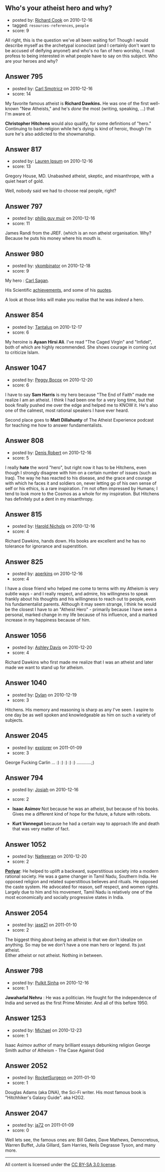 ## Who's your atheist hero and why?

- posted by: [Richard Cook](https://stackexchange.com/users/-1/65-richard-cook) on 2010-12-16
- tagged: `resources-references`, `people`
- score: 9

All right, this is the question we've all been waiting for! Though I would describe myself as the archetypal iconoclast (and I certainly don't want to be accused of deifying anyone!) and who's no fan of hero worship, I must profess to being interested in what people have to say on this subject. Who are your heroes and why?



## Answer 795

- posted by: [Carl Smotricz](https://stackexchange.com/users/-1/228-carl-smotricz) on 2010-12-16
- score: 14

My favorite famous atheist is **Richard Dawkins.** He was one of the first well-known "New Atheists," and he's *done* the most (writing, speaking, ...) that I'm aware of.

**Christopher Hitchens** would also qualify, for some definitions of "hero." Continuing to bash religion while he's dying is kind of heroic, though I'm sure he's also addicted to the showmanship.


## Answer 817

- posted by: [Lauren Ipsum](https://stackexchange.com/users/-1/71-lauren-ipsum) on 2010-12-16
- score: 13

Gregory House, MD. Unabashed atheist, skeptic, and misanthrope, with a quiet heart of gold. 

Well, nobody said we had to choose real people, right?


## Answer 797

- posted by: [philip guy muir](https://stackexchange.com/users/-1/182-philip-guy-muir) on 2010-12-16
- score: 11

James Randi from the JREF. (which is an non atheist organisation. Why? Because he puts his money where his mouth is.


## Answer 980

- posted by: [ykombinator](https://stackexchange.com/users/-1/283-ykombinator) on 2010-12-18
- score: 9

<p>My hero : <a href="http://en.wikipedia.org/wiki/Carl_Sagan" rel="nofollow">Carl Sagan</a>.</p>

<p>His Scientific <a href="http://www.experiencefestival.com/carl_sagan_-_scientific_achievements" rel="nofollow">achievements</a>, and some of his <a href="http://www.goodreads.com/author/quotes/10538.Carl_Sagan" rel="nofollow">quotes</a>.</p>

<p>A look at those links will make you realise that he was <em>indeed</em> a hero.</p>



## Answer 854

- posted by: [Tantalus](https://stackexchange.com/users/-1/243-tantalus) on 2010-12-17
- score: 6

My heroine is **Ayaan Hirsi Ali**. I've read "The Caged Virgin" and "Infidel", both of which are highly recommended. She shows courage in coming out to criticize Islam.


## Answer 1047

- posted by: [Peggy Bocox](https://stackexchange.com/users/-1/290-peggy-bocox) on 2010-12-20
- score: 6

I have to say **Sam Harris** is my hero because "The End of Faith" made me realize I am an atheist. I think I had been one for a very long time, but that book finally pushed me over the edge and helped me to KNOW it. He's also one of the calmest, most rational speakers I have ever heard.

Second place goes to **Matt Dillahunty** of The Atheist Experience podcast for teaching me how to answer fundamentalists.


## Answer 808

- posted by: [Denis Robert](https://stackexchange.com/users/-1/122-denis-robert) on 2010-12-16
- score: 5

I really **hate** the word "hero", but right now it has to be Hitchens, even though I strongly disagree with him on a certain number of issues (such as Iraq). The way he has reacted to his disease, and the grace and courage with which he faces it and soldiers on, never letting go of his own sense of self or his ethics, is a rare inspiration. I'm not often impressed by Humans; I tend to look more to the Cosmos as a whole for my inspiration. But Hitchens has definitely put a dent in my misanthropy.


## Answer 815

- posted by: [Harold Nichols](https://stackexchange.com/users/-1/113-harold-nichols) on 2010-12-16
- score: 4

Richard Dawkins, hands down. His books are excellent and he has no tolerance for ignorance and superstition.


## Answer 825

- posted by: [aperkins](https://stackexchange.com/users/-1/244-aperkins) on 2010-12-16
- score: 4

I have a close friend who helped me come to terms with my Atheism is very subtle ways - and I really respect, and admire, his willingness to speak frankly about his thoughts and his willingness to reach out to people, even his fundamentalist parents.  Although it may seem strange, I think he would be the closest I have to an "Atheist Hero" - primarily because I have seen a personal, marked change in my life because of his influence, and a marked increase in my happiness because of him.


## Answer 1056

- posted by: [Ashley Davis](https://stackexchange.com/users/-1/234-ashley-davis) on 2010-12-20
- score: 4

Richard Dawkins who first made me realize that I was an atheist and later made we want to stand up for atheism.


## Answer 1040

- posted by: [Dylan](https://stackexchange.com/users/-1/109-dylan) on 2010-12-19
- score: 3

Hitchens. His memory and reasoning is sharp as any I've seen. I aspire to one day be as well spoken and knowledgeable as him on such a variety of subjects.


## Answer 2045

- posted by: [explorer](https://stackexchange.com/users/-1/695-explorer) on 2011-01-09
- score: 3

George Fucking  Carlin ... :) :) :) :) :) ............;)


## Answer 794

- posted by: [Josiah](https://stackexchange.com/users/-1/88-josiah) on 2010-12-16
- score: 2

 - **Isaac Asimov** Not because he was an atheist, but because of his books. Gives me a different kind of hope for the future, a future with robots.
 - **Kurt Vonnegut** because he had a certain way to approach life and death that was very matter of fact.


## Answer 1052

- posted by: [Natkeeran](https://stackexchange.com/users/-1/44-natkeeran) on 2010-12-20
- score: 2

<p><strong><a href="http://en.wikipedia.org/wiki/Periyar_E._V._Ramasamy" rel="nofollow">Periyar</a></strong>: He helped to uplift a backward, superstitious society into a modern rational society.  He was a game changer in Tamil Nadu, Southern India.  He opposed religion and related superstitious believes and rituals.  He opposed the caste system.  He advocated for reason, self respect, and women rights.  Largely due to him and his movement, Tamil Nadu is relatively one of the most economically and socially progressive states in India.  </p>



## Answer 2054

- posted by: [jase21](https://stackexchange.com/users/-1/639-jase21) on 2011-01-10
- score: 2

The biggest thing about being an atheist is that we don't idealize on anything. So may be we don't have a one man hero or legend. Its just atheist.  
Either atheist or not atheist. Nothing in between.


## Answer 798

- posted by: [Pulkit Sinha](https://stackexchange.com/users/-1/23-pulkit-sinha) on 2010-12-16
- score: 1

**Jawaharlal Nehru** : He was a politician. He fought for the independence of India and served as the first Prime Minister. And all of this before 1950.


## Answer 1253

- posted by: [Michael](https://stackexchange.com/users/-1/377-michael) on 2010-12-23
- score: 1

Isaac Asimov author of many brilliant essays debunking religion
George Smith author of Atheism - The Case Against God 



## Answer 2052

- posted by: [RocketSurgeon](https://stackexchange.com/users/-1/749-rocketsurgeon) on 2011-01-10
- score: 1

Douglas Adams (aka DNA), the Sci-Fi writer. His most famous book is "Hitchhiker's Galaxy Guide". aka H2G2. 


## Answer 2047

- posted by: [ja72](https://stackexchange.com/users/-1/567-ja72) on 2011-01-09
- score: 0

Well lets see, the famous ones are: Bill Gates, Dave Mathews, Democretous, Warren Buffet, Julia Gillard, Sam Harries, Neils Degrasse Tyson, and many more.



---

All content is licensed under the [CC BY-SA 3.0 license](https://creativecommons.org/licenses/by-sa/3.0/).
